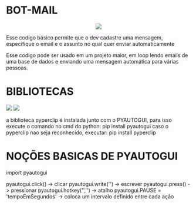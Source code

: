 # BOT-MAIL
<p align="center">
<img src="https://img.shields.io/badge/PARA TESTES-green">
</p>
Esse codigo básico permite que o dev cadastre uma mensagem, especifique o email e o assunto no qual quer enviar automaticamente

Esse codigo pode ser usado em um projeto maior, em loop lendo emails de uma base de dados e enviando uma mensagem automática para várias pessoas.

# BIBLIOTECAS
<p align="left">
<img src="https://img.shields.io/badge/PYAUTOGUI-green">
<img src="https://img.shields.io/badge/PYPERCLIP-green">
</p>

a biblioteca pyperclip é instalada junto com o PYAUTOGUI, para isso execute o comando no cmd do python: pip install pyautogui
caso o pyperclip nao seja reconhecido, executar: pip install pyperclip

# NOÇÕES BASICAS DE PYAUTOGUI

import pyautogui

pyautogui.click() -> clicar
pyautogui.write('') -> escrever
pyautogui.press() -> pressionar
pyautogui.hotkey('','') -> atalho
pyautogui.PAUSE = 'tempoEmSegundos' -> coloca um intervalo definido entre cada ação
